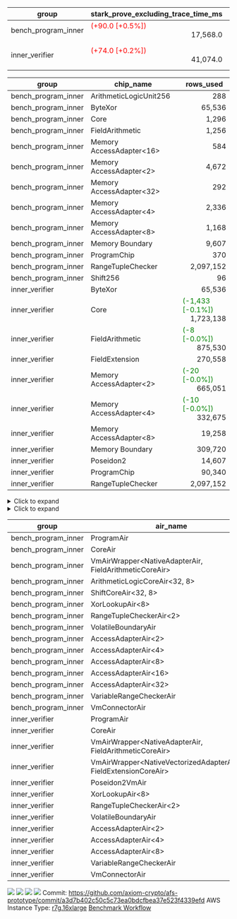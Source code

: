 | group | stark_prove_excluding_trace_time_ms | total_cells | total_cells_used | total_proof_time_ms | trace_gen_time_ms | verify_program_compile_ms |
| --- | --- | --- | --- | --- | --- | --- |
| bench_program_inner | <span style="color: red">(+90.0 [+0.5%])</span> <div style='text-align: right'>17,568.0</div>  | <div style='text-align: right'>22,478,356</div>  | <div style='text-align: right'>2,663,633</div>  | <span style="color: red">(+88.0 [+0.5%])</span> <div style='text-align: right'>17,671.0</div>  | <span style="color: green">(-2.0 [-1.9%])</span> <div style='text-align: right'>103.0</div>  |  |
| inner_verifier | <span style="color: red">(+74.0 [+0.2%])</span> <div style='text-align: right'>41,074.0</div>  | <div style='text-align: right'>340,000,788</div>  | <span style="color: green">(-95,168 [-0.1%])</span> <div style='text-align: right'>176,936,144</div>  | <span style="color: green">(-115.0 [-0.2%])</span> <div style='text-align: right'>55,126.0</div>  | <span style="color: green">(-189.0 [-1.3%])</span> <div style='text-align: right'>14,052.0</div>  | <span style="color: red">(+3.0 [+0.7%])</span> <div style='text-align: right'>422.0</div>  |

| group | chip_name | rows_used |
| --- | --- | --- |
| bench_program_inner | ArithmeticLogicUnit256 | <div style='text-align: right'>288</div>  |
| bench_program_inner | ByteXor | <div style='text-align: right'>65,536</div>  |
| bench_program_inner | Core | <div style='text-align: right'>1,296</div>  |
| bench_program_inner | FieldArithmetic | <div style='text-align: right'>1,256</div>  |
| bench_program_inner | Memory AccessAdapter<16> | <div style='text-align: right'>584</div>  |
| bench_program_inner | Memory AccessAdapter<2> | <div style='text-align: right'>4,672</div>  |
| bench_program_inner | Memory AccessAdapter<32> | <div style='text-align: right'>292</div>  |
| bench_program_inner | Memory AccessAdapter<4> | <div style='text-align: right'>2,336</div>  |
| bench_program_inner | Memory AccessAdapter<8> | <div style='text-align: right'>1,168</div>  |
| bench_program_inner | Memory Boundary | <div style='text-align: right'>9,607</div>  |
| bench_program_inner | ProgramChip | <div style='text-align: right'>370</div>  |
| bench_program_inner | RangeTupleChecker | <div style='text-align: right'>2,097,152</div>  |
| bench_program_inner | Shift256 | <div style='text-align: right'>96</div>  |
| inner_verifier | ByteXor | <div style='text-align: right'>65,536</div>  |
| inner_verifier | Core | <span style="color: green">(-1,433 [-0.1%])</span> <div style='text-align: right'>1,723,138</div>  |
| inner_verifier | FieldArithmetic | <span style="color: green">(-8 [-0.0%])</span> <div style='text-align: right'>875,530</div>  |
| inner_verifier | FieldExtension | <div style='text-align: right'>270,558</div>  |
| inner_verifier | Memory AccessAdapter<2> | <span style="color: green">(-20 [-0.0%])</span> <div style='text-align: right'>665,051</div>  |
| inner_verifier | Memory AccessAdapter<4> | <span style="color: green">(-10 [-0.0%])</span> <div style='text-align: right'>332,675</div>  |
| inner_verifier | Memory AccessAdapter<8> | <div style='text-align: right'>19,258</div>  |
| inner_verifier | Memory Boundary | <div style='text-align: right'>309,720</div>  |
| inner_verifier | Poseidon2 | <div style='text-align: right'>14,607</div>  |
| inner_verifier | ProgramChip | <div style='text-align: right'>90,340</div>  |
| inner_verifier | RangeTupleChecker | <div style='text-align: right'>2,097,152</div>  |

<details>
<summary>Click to expand</summary>

| group | dsl_ir | opcode | frequency |
| --- | --- | --- | --- |
| bench_program_inner |  | JAL | <div style='text-align: right'>1</div>  |
| bench_program_inner |  | STOREW | <div style='text-align: right'>2</div>  |
| bench_program_inner | Add256 | ADD<32,8> | <div style='text-align: right'>64</div>  |
| bench_program_inner | AddVI | ADD | <div style='text-align: right'>448</div>  |
| bench_program_inner | Alloc | ADD | <div style='text-align: right'>388</div>  |
| bench_program_inner | Alloc | LOADW | <div style='text-align: right'>388</div>  |
| bench_program_inner | Alloc | MUL | <div style='text-align: right'>388</div>  |
| bench_program_inner | And256 | AND<32,8> | <div style='text-align: right'>32</div>  |
| bench_program_inner | EqualTo256 | EQ<32,8> | <div style='text-align: right'>32</div>  |
| bench_program_inner | For | ADD | <div style='text-align: right'>32</div>  |
| bench_program_inner | For | BNE | <div style='text-align: right'>33</div>  |
| bench_program_inner | For | JAL | <div style='text-align: right'>1</div>  |
| bench_program_inner | For | STOREW | <div style='text-align: right'>1</div>  |
| bench_program_inner | Halt | TERMINATE | <div style='text-align: right'>1</div>  |
| bench_program_inner | IfEqI | BNE | <div style='text-align: right'>128</div>  |
| bench_program_inner | ImmV | STOREW | <div style='text-align: right'>517</div>  |
| bench_program_inner | LessThanI256 | SLT<32,8> | <div style='text-align: right'>32</div>  |
| bench_program_inner | LessThanU256 | LT<32,8> | <div style='text-align: right'>32</div>  |
| bench_program_inner | LoadV | LOADW | <div style='text-align: right'>96</div>  |
| bench_program_inner | Or256 | OR<32,8> | <div style='text-align: right'>32</div>  |
| bench_program_inner | ShiftLeft256 | SLL<32,8> | <div style='text-align: right'>32</div>  |
| bench_program_inner | ShiftRightArith256 | SRA<32,8> | <div style='text-align: right'>32</div>  |
| bench_program_inner | ShiftRightLogic256 | SRL<32,8> | <div style='text-align: right'>32</div>  |
| bench_program_inner | StoreV | STOREW | <div style='text-align: right'>128</div>  |
| bench_program_inner | Sub256 | SUB<32,8> | <div style='text-align: right'>32</div>  |
| bench_program_inner | Xor256 | XOR<32,8> | <div style='text-align: right'>32</div>  |
| inner_verifier |  | JAL | <div style='text-align: right'>1</div>  |
| inner_verifier |  | STOREW | <div style='text-align: right'>2</div>  |
| inner_verifier | AddE | FE4ADD | <div style='text-align: right'>69,575</div>  |
| inner_verifier | AddEFFI | LOADW | <div style='text-align: right'>147</div>  |
| inner_verifier | AddEFFI | STOREW | <div style='text-align: right'>441</div>  |
| inner_verifier | AddEFI | ADD | <div style='text-align: right'>172</div>  |
| inner_verifier | AddEI | ADD | <div style='text-align: right'>27,488</div>  |
| inner_verifier | AddFI | ADD | <span style="color: green">(-8 [-0.0%])</span> <div style='text-align: right'>22,099</div>  |
| inner_verifier | AddV | ADD | <div style='text-align: right'>8,513</div>  |
| inner_verifier | AddVI | ADD | <div style='text-align: right'>167,881</div>  |
| inner_verifier | Alloc | ADD | <div style='text-align: right'>31,675</div>  |
| inner_verifier | Alloc | LOADW | <div style='text-align: right'>31,675</div>  |
| inner_verifier | Alloc | MUL | <div style='text-align: right'>18,862</div>  |
| inner_verifier | AssertEqE | BNE | <div style='text-align: right'>144</div>  |
| inner_verifier | AssertEqEI | BNE | <div style='text-align: right'>4</div>  |
| inner_verifier | AssertEqF | BNE | <div style='text-align: right'>4,894</div>  |
| inner_verifier | AssertEqV | BNE | <div style='text-align: right'>1,300</div>  |
| inner_verifier | AssertEqVI | BNE | <div style='text-align: right'>181</div>  |
| inner_verifier | CycleTrackerEnd | CT_END | <div style='text-align: right'>38,395</div>  |
| inner_verifier | CycleTrackerStart | CT_START | <div style='text-align: right'>38,395</div>  |
| inner_verifier | DivE | BBE4DIV | <div style='text-align: right'>59,817</div>  |
| inner_verifier | DivEIN | BBE4DIV | <div style='text-align: right'>37</div>  |
| inner_verifier | DivEIN | STOREW | <div style='text-align: right'>148</div>  |
| inner_verifier | DivFIN | DIV | <div style='text-align: right'>89</div>  |
| inner_verifier | For | ADD | <div style='text-align: right'>275,797</div>  |
| inner_verifier | For | BNE | <div style='text-align: right'>299,855</div>  |
| inner_verifier | For | JAL | <div style='text-align: right'>24,058</div>  |
| inner_verifier | For | LOADW | <div style='text-align: right'>1,197</div>  |
| inner_verifier | For | STOREW | <div style='text-align: right'>22,861</div>  |
| inner_verifier | Halt | TERMINATE | <div style='text-align: right'>1</div>  |
| inner_verifier | HintBitsF | HINT_BITS | <div style='text-align: right'>22</div>  |
| inner_verifier | HintInputVec | HINT_INPUT | <div style='text-align: right'>12,813</div>  |
| inner_verifier | IfEq | BNE | <div style='text-align: right'>8,354</div>  |
| inner_verifier | IfEqI | BNE | <div style='text-align: right'>67,102</div>  |
| inner_verifier | IfEqI | JAL | <span style="color: green">(-1,433 [-9.1%])</span> <div style='text-align: right'>14,285</div>  |
| inner_verifier | IfNe | BEQ | <div style='text-align: right'>9,618</div>  |
| inner_verifier | IfNe | JAL | <div style='text-align: right'>25</div>  |
| inner_verifier | IfNeI | BEQ | <div style='text-align: right'>1,252</div>  |
| inner_verifier | ImmE | STOREW | <div style='text-align: right'>7,220</div>  |
| inner_verifier | ImmF | STOREW | <div style='text-align: right'>18,067</div>  |
| inner_verifier | ImmV | STOREW | <div style='text-align: right'>15,218</div>  |
| inner_verifier | LoadE | LOADW | <div style='text-align: right'>16,728</div>  |
| inner_verifier | LoadE | LOADW2 | <div style='text-align: right'>264,576</div>  |
| inner_verifier | LoadF | LOADW | <div style='text-align: right'>13,948</div>  |
| inner_verifier | LoadF | LOADW2 | <div style='text-align: right'>97,596</div>  |
| inner_verifier | LoadV | LOADW | <div style='text-align: right'>15,189</div>  |
| inner_verifier | LoadV | LOADW2 | <div style='text-align: right'>88,949</div>  |
| inner_verifier | MulE | BBE4MUL | <div style='text-align: right'>135,223</div>  |
| inner_verifier | MulEF | MUL | <div style='text-align: right'>2,060</div>  |
| inner_verifier | MulEFI | MUL | <div style='text-align: right'>536</div>  |
| inner_verifier | MulEI | BBE4MUL | <div style='text-align: right'>1,669</div>  |
| inner_verifier | MulEI | STOREW | <div style='text-align: right'>6,676</div>  |
| inner_verifier | MulF | MUL | <div style='text-align: right'>41,097</div>  |
| inner_verifier | MulFI | MUL | <div style='text-align: right'>15</div>  |
| inner_verifier | MulV | MUL | <div style='text-align: right'>682</div>  |
| inner_verifier | MulVI | MUL | <div style='text-align: right'>11,326</div>  |
| inner_verifier | NegE | MUL | <div style='text-align: right'>140</div>  |
| inner_verifier | Poseidon2CompressBabyBear | COMP_POS2 | <div style='text-align: right'>10,059</div>  |
| inner_verifier | Poseidon2PermuteBabyBear | PERM_POS2 | <div style='text-align: right'>4,548</div>  |
| inner_verifier | StoreE | STOREW | <div style='text-align: right'>12,624</div>  |
| inner_verifier | StoreE | STOREW2 | <div style='text-align: right'>13,860</div>  |
| inner_verifier | StoreF | STOREW | <div style='text-align: right'>15,414</div>  |
| inner_verifier | StoreF | STOREW2 | <div style='text-align: right'>35,155</div>  |
| inner_verifier | StoreHintWord | ADD | <div style='text-align: right'>121,496</div>  |
| inner_verifier | StoreHintWord | SHINTW | <div style='text-align: right'>134,991</div>  |
| inner_verifier | StoreV | STOREW | <div style='text-align: right'>1,702</div>  |
| inner_verifier | StoreV | STOREW2 | <div style='text-align: right'>31,889</div>  |
| inner_verifier | SubE | FE4SUB | <div style='text-align: right'>4,237</div>  |
| inner_verifier | SubEF | LOADW | <div style='text-align: right'>356,166</div>  |
| inner_verifier | SubEF | SUB | <div style='text-align: right'>118,722</div>  |
| inner_verifier | SubEFI | ADD | <div style='text-align: right'>592</div>  |
| inner_verifier | SubEI | ADD | <div style='text-align: right'>296</div>  |
| inner_verifier | SubV | SUB | <div style='text-align: right'>24,165</div>  |
| inner_verifier | SubVI | SUB | <div style='text-align: right'>1,386</div>  |
| inner_verifier | SubVIN | SUB | <div style='text-align: right'>441</div>  |

</details>

<details>
<summary>Click to expand</summary>

| group | air_name | dsl_ir | opcode | cells_used |
| --- | --- | --- | --- | --- |
| bench_program_inner | Boundary |  | JAL | <div style='text-align: right'>19</div>  |
| bench_program_inner | CoreAir |  | JAL | <div style='text-align: right'>62</div>  |
| bench_program_inner | Boundary |  | STOREW | <div style='text-align: right'>38</div>  |
| bench_program_inner | CoreAir |  | STOREW | <div style='text-align: right'>124</div>  |
| bench_program_inner | AccessAdapter<16> | Add256 | ADD<32,8> | <div style='text-align: right'>3,300</div>  |
| bench_program_inner | AccessAdapter<2> | Add256 | ADD<32,8> | <div style='text-align: right'>11,616</div>  |
| bench_program_inner | AccessAdapter<32> | Add256 | ADD<32,8> | <div style='text-align: right'>2,706</div>  |
| bench_program_inner | AccessAdapter<4> | Add256 | ADD<32,8> | <div style='text-align: right'>6,864</div>  |
| bench_program_inner | AccessAdapter<8> | Add256 | ADD<32,8> | <div style='text-align: right'>4,488</div>  |
| bench_program_inner | ArithmeticLogicCoreAir<32, 8> | Add256 | ADD<32,8> | <div style='text-align: right'>11,008</div>  |
| bench_program_inner | Boundary | Add256 | ADD<32,8> | <div style='text-align: right'>38,912</div>  |
| bench_program_inner | <NativeAdapterAir,FieldArithmeticCoreAir> | AddVI | ADD | <div style='text-align: right'>13,440</div>  |
| bench_program_inner | Boundary | AddVI | ADD | <div style='text-align: right'>38</div>  |
| bench_program_inner | <NativeAdapterAir,FieldArithmeticCoreAir> | Alloc | ADD | <div style='text-align: right'>11,640</div>  |
| bench_program_inner | Boundary | Alloc | LOADW | <div style='text-align: right'>285</div>  |
| bench_program_inner | CoreAir | Alloc | LOADW | <div style='text-align: right'>24,056</div>  |
| bench_program_inner | <NativeAdapterAir,FieldArithmeticCoreAir> | Alloc | MUL | <div style='text-align: right'>11,640</div>  |
| bench_program_inner | AccessAdapter<16> | And256 | AND<32,8> | <div style='text-align: right'>1,600</div>  |
| bench_program_inner | AccessAdapter<2> | And256 | AND<32,8> | <div style='text-align: right'>5,632</div>  |
| bench_program_inner | AccessAdapter<32> | And256 | AND<32,8> | <div style='text-align: right'>1,312</div>  |
| bench_program_inner | AccessAdapter<4> | And256 | AND<32,8> | <div style='text-align: right'>3,328</div>  |
| bench_program_inner | AccessAdapter<8> | And256 | AND<32,8> | <div style='text-align: right'>2,176</div>  |
| bench_program_inner | ArithmeticLogicCoreAir<32, 8> | And256 | AND<32,8> | <div style='text-align: right'>5,504</div>  |
| bench_program_inner | Boundary | And256 | AND<32,8> | <div style='text-align: right'>19,456</div>  |
| bench_program_inner | ArithmeticLogicCoreAir<32, 8> | EqualTo256 | EQ<32,8> | <div style='text-align: right'>5,504</div>  |
| bench_program_inner | Boundary | EqualTo256 | EQ<32,8> | <div style='text-align: right'>608</div>  |
| bench_program_inner | <NativeAdapterAir,FieldArithmeticCoreAir> | For | ADD | <div style='text-align: right'>960</div>  |
| bench_program_inner | CoreAir | For | BNE | <div style='text-align: right'>2,046</div>  |
| bench_program_inner | CoreAir | For | JAL | <div style='text-align: right'>62</div>  |
| bench_program_inner | Boundary | For | STOREW | <div style='text-align: right'>19</div>  |
| bench_program_inner | CoreAir | For | STOREW | <div style='text-align: right'>62</div>  |
| bench_program_inner | CoreAir | Halt | TERMINATE | <div style='text-align: right'>62</div>  |
| bench_program_inner | CoreAir | IfEqI | BNE | <div style='text-align: right'>7,936</div>  |
| bench_program_inner | Boundary | ImmV | STOREW | <div style='text-align: right'>2,717</div>  |
| bench_program_inner | CoreAir | ImmV | STOREW | <div style='text-align: right'>32,054</div>  |
| bench_program_inner | ArithmeticLogicCoreAir<32, 8> | LessThanI256 | SLT<32,8> | <div style='text-align: right'>5,504</div>  |
| bench_program_inner | Boundary | LessThanI256 | SLT<32,8> | <div style='text-align: right'>608</div>  |
| bench_program_inner | ArithmeticLogicCoreAir<32, 8> | LessThanU256 | LT<32,8> | <div style='text-align: right'>5,504</div>  |
| bench_program_inner | Boundary | LessThanU256 | LT<32,8> | <div style='text-align: right'>608</div>  |
| bench_program_inner | Boundary | LoadV | LOADW | <div style='text-align: right'>57</div>  |
| bench_program_inner | CoreAir | LoadV | LOADW | <div style='text-align: right'>5,952</div>  |
| bench_program_inner | AccessAdapter<16> | Or256 | OR<32,8> | <div style='text-align: right'>1,600</div>  |
| bench_program_inner | AccessAdapter<2> | Or256 | OR<32,8> | <div style='text-align: right'>5,632</div>  |
| bench_program_inner | AccessAdapter<32> | Or256 | OR<32,8> | <div style='text-align: right'>1,312</div>  |
| bench_program_inner | AccessAdapter<4> | Or256 | OR<32,8> | <div style='text-align: right'>3,328</div>  |
| bench_program_inner | AccessAdapter<8> | Or256 | OR<32,8> | <div style='text-align: right'>2,176</div>  |
| bench_program_inner | ArithmeticLogicCoreAir<32, 8> | Or256 | OR<32,8> | <div style='text-align: right'>5,504</div>  |
| bench_program_inner | Boundary | Or256 | OR<32,8> | <div style='text-align: right'>19,456</div>  |
| bench_program_inner | AccessAdapter<16> | ShiftLeft256 | SLL<32,8> | <div style='text-align: right'>1,600</div>  |
| bench_program_inner | AccessAdapter<2> | ShiftLeft256 | SLL<32,8> | <div style='text-align: right'>5,632</div>  |
| bench_program_inner | AccessAdapter<32> | ShiftLeft256 | SLL<32,8> | <div style='text-align: right'>1,312</div>  |
| bench_program_inner | AccessAdapter<4> | ShiftLeft256 | SLL<32,8> | <div style='text-align: right'>3,328</div>  |
| bench_program_inner | AccessAdapter<8> | ShiftLeft256 | SLL<32,8> | <div style='text-align: right'>2,176</div>  |
| bench_program_inner | Boundary | ShiftLeft256 | SLL<32,8> | <div style='text-align: right'>19,456</div>  |
| bench_program_inner | ShiftCoreAir<32, 8> | ShiftLeft256 | SLL<32,8> | <div style='text-align: right'>7,552</div>  |
| bench_program_inner | AccessAdapter<16> | ShiftRightArith256 | SRA<32,8> | <div style='text-align: right'>1,600</div>  |
| bench_program_inner | AccessAdapter<2> | ShiftRightArith256 | SRA<32,8> | <div style='text-align: right'>5,632</div>  |
| bench_program_inner | AccessAdapter<32> | ShiftRightArith256 | SRA<32,8> | <div style='text-align: right'>1,312</div>  |
| bench_program_inner | AccessAdapter<4> | ShiftRightArith256 | SRA<32,8> | <div style='text-align: right'>3,328</div>  |
| bench_program_inner | AccessAdapter<8> | ShiftRightArith256 | SRA<32,8> | <div style='text-align: right'>2,176</div>  |
| bench_program_inner | Boundary | ShiftRightArith256 | SRA<32,8> | <div style='text-align: right'>19,456</div>  |
| bench_program_inner | ShiftCoreAir<32, 8> | ShiftRightArith256 | SRA<32,8> | <div style='text-align: right'>7,552</div>  |
| bench_program_inner | AccessAdapter<16> | ShiftRightLogic256 | SRL<32,8> | <div style='text-align: right'>1,650</div>  |
| bench_program_inner | AccessAdapter<2> | ShiftRightLogic256 | SRL<32,8> | <div style='text-align: right'>5,808</div>  |
| bench_program_inner | AccessAdapter<32> | ShiftRightLogic256 | SRL<32,8> | <div style='text-align: right'>1,353</div>  |
| bench_program_inner | AccessAdapter<4> | ShiftRightLogic256 | SRL<32,8> | <div style='text-align: right'>3,432</div>  |
| bench_program_inner | AccessAdapter<8> | ShiftRightLogic256 | SRL<32,8> | <div style='text-align: right'>2,244</div>  |
| bench_program_inner | Boundary | ShiftRightLogic256 | SRL<32,8> | <div style='text-align: right'>19,456</div>  |
| bench_program_inner | ShiftCoreAir<32, 8> | ShiftRightLogic256 | SRL<32,8> | <div style='text-align: right'>7,552</div>  |
| bench_program_inner | Boundary | StoreV | STOREW | <div style='text-align: right'>2,432</div>  |
| bench_program_inner | CoreAir | StoreV | STOREW | <div style='text-align: right'>7,936</div>  |
| bench_program_inner | AccessAdapter<16> | Sub256 | SUB<32,8> | <div style='text-align: right'>1,650</div>  |
| bench_program_inner | AccessAdapter<2> | Sub256 | SUB<32,8> | <div style='text-align: right'>5,808</div>  |
| bench_program_inner | AccessAdapter<32> | Sub256 | SUB<32,8> | <div style='text-align: right'>1,353</div>  |
| bench_program_inner | AccessAdapter<4> | Sub256 | SUB<32,8> | <div style='text-align: right'>3,432</div>  |
| bench_program_inner | AccessAdapter<8> | Sub256 | SUB<32,8> | <div style='text-align: right'>2,244</div>  |
| bench_program_inner | ArithmeticLogicCoreAir<32, 8> | Sub256 | SUB<32,8> | <div style='text-align: right'>5,504</div>  |
| bench_program_inner | Boundary | Sub256 | SUB<32,8> | <div style='text-align: right'>19,456</div>  |
| bench_program_inner | AccessAdapter<16> | Xor256 | XOR<32,8> | <div style='text-align: right'>1,600</div>  |
| bench_program_inner | AccessAdapter<2> | Xor256 | XOR<32,8> | <div style='text-align: right'>5,632</div>  |
| bench_program_inner | AccessAdapter<32> | Xor256 | XOR<32,8> | <div style='text-align: right'>1,312</div>  |
| bench_program_inner | AccessAdapter<4> | Xor256 | XOR<32,8> | <div style='text-align: right'>3,328</div>  |
| bench_program_inner | AccessAdapter<8> | Xor256 | XOR<32,8> | <div style='text-align: right'>2,176</div>  |
| bench_program_inner | ArithmeticLogicCoreAir<32, 8> | Xor256 | XOR<32,8> | <div style='text-align: right'>5,504</div>  |
| bench_program_inner | Boundary | Xor256 | XOR<32,8> | <div style='text-align: right'>19,456</div>  |
| inner_verifier | Boundary |  | JAL | <div style='text-align: right'>19</div>  |
| inner_verifier | CoreAir |  | JAL | <div style='text-align: right'>66</div>  |
| inner_verifier | Boundary |  | STOREW | <div style='text-align: right'>38</div>  |
| inner_verifier | CoreAir |  | STOREW | <div style='text-align: right'>132</div>  |
| inner_verifier | <NativeVectorizedAdapterAir<4>,FieldExtensionCoreAir> | AddE | FE4ADD | <div style='text-align: right'>2,783,000</div>  |
| inner_verifier | AccessAdapter<2> | AddE | FE4ADD | <div style='text-align: right'>216,722</div>  |
| inner_verifier | AccessAdapter<4> | AddE | FE4ADD | <div style='text-align: right'>128,063</div>  |
| inner_verifier | Boundary | AddE | FE4ADD | <div style='text-align: right'>412,984</div>  |
| inner_verifier | AccessAdapter<2> | AddEFFI | LOADW | <div style='text-align: right'>1,100</div>  |
| inner_verifier | AccessAdapter<4> | AddEFFI | LOADW | <div style='text-align: right'>1,300</div>  |
| inner_verifier | Boundary | AddEFFI | LOADW | <div style='text-align: right'>418</div>  |
| inner_verifier | CoreAir | AddEFFI | LOADW | <div style='text-align: right'>9,702</div>  |
| inner_verifier | AccessAdapter<2> | AddEFFI | STOREW | <div style='text-align: right'>1,100</div>  |
| inner_verifier | Boundary | AddEFFI | STOREW | <div style='text-align: right'>1,254</div>  |
| inner_verifier | CoreAir | AddEFFI | STOREW | <div style='text-align: right'>29,106</div>  |
| inner_verifier | <NativeAdapterAir,FieldArithmeticCoreAir> | AddEFI | ADD | <div style='text-align: right'>5,160</div>  |
| inner_verifier | AccessAdapter<2> | AddEFI | ADD | <div style='text-align: right'>594</div>  |
| inner_verifier | AccessAdapter<4> | AddEFI | ADD | <div style='text-align: right'>351</div>  |
| inner_verifier | Boundary | AddEFI | ADD | <div style='text-align: right'>2,280</div>  |
| inner_verifier | <NativeAdapterAir,FieldArithmeticCoreAir> | AddEI | ADD | <div style='text-align: right'>824,640</div>  |
| inner_verifier | AccessAdapter<2> | AddEI | ADD | <span style="color: green">(-110 [-0.1%])</span> <div style='text-align: right'>159,654</div>  |
| inner_verifier | AccessAdapter<4> | AddEI | ADD | <span style="color: green">(-65 [-0.1%])</span> <div style='text-align: right'>94,341</div>  |
| inner_verifier | Boundary | AddEI | ADD | <div style='text-align: right'>350,208</div>  |
| inner_verifier | <NativeAdapterAir,FieldArithmeticCoreAir> | AddFI | ADD | <span style="color: green">(-240 [-0.0%])</span> <div style='text-align: right'>662,970</div>  |
| inner_verifier | Boundary | AddFI | ADD | <div style='text-align: right'>437</div>  |
| inner_verifier | <NativeAdapterAir,FieldArithmeticCoreAir> | AddV | ADD | <div style='text-align: right'>255,390</div>  |
| inner_verifier | Boundary | AddV | ADD | <div style='text-align: right'>38</div>  |
| inner_verifier | <NativeAdapterAir,FieldArithmeticCoreAir> | AddVI | ADD | <div style='text-align: right'>5,036,430</div>  |
| inner_verifier | Boundary | AddVI | ADD | <div style='text-align: right'>14,953</div>  |
| inner_verifier | <NativeAdapterAir,FieldArithmeticCoreAir> | Alloc | ADD | <div style='text-align: right'>950,250</div>  |
| inner_verifier | Boundary | Alloc | LOADW | <div style='text-align: right'>1,653</div>  |
| inner_verifier | CoreAir | Alloc | LOADW | <div style='text-align: right'>2,090,550</div>  |
| inner_verifier | <NativeAdapterAir,FieldArithmeticCoreAir> | Alloc | MUL | <div style='text-align: right'>565,860</div>  |
| inner_verifier | AccessAdapter<2> | Alloc | MUL | <div style='text-align: right'>22</div>  |
| inner_verifier | AccessAdapter<4> | Alloc | MUL | <div style='text-align: right'>26</div>  |
| inner_verifier | AccessAdapter<2> | AssertEqE | BNE | <div style='text-align: right'>792</div>  |
| inner_verifier | AccessAdapter<4> | AssertEqE | BNE | <div style='text-align: right'>468</div>  |
| inner_verifier | CoreAir | AssertEqE | BNE | <div style='text-align: right'>9,504</div>  |
| inner_verifier | AccessAdapter<2> | AssertEqEI | BNE | <div style='text-align: right'>22</div>  |
| inner_verifier | AccessAdapter<4> | AssertEqEI | BNE | <div style='text-align: right'>13</div>  |
| inner_verifier | CoreAir | AssertEqEI | BNE | <div style='text-align: right'>264</div>  |
| inner_verifier | CoreAir | AssertEqF | BNE | <div style='text-align: right'>323,004</div>  |
| inner_verifier | CoreAir | AssertEqV | BNE | <div style='text-align: right'>85,800</div>  |
| inner_verifier | CoreAir | AssertEqVI | BNE | <div style='text-align: right'>11,946</div>  |
| inner_verifier | CoreAir | CycleTrackerEnd | CT_END | <div style='text-align: right'>2,534,070</div>  |
| inner_verifier | CoreAir | CycleTrackerStart | CT_START | <div style='text-align: right'>2,534,070</div>  |
| inner_verifier | <NativeVectorizedAdapterAir<4>,FieldExtensionCoreAir> | DivE | BBE4DIV | <div style='text-align: right'>2,392,680</div>  |
| inner_verifier | AccessAdapter<2> | DivE | BBE4DIV | <div style='text-align: right'>2,612,236</div>  |
| inner_verifier | AccessAdapter<4> | DivE | BBE4DIV | <div style='text-align: right'>1,543,594</div>  |
| inner_verifier | <NativeVectorizedAdapterAir<4>,FieldExtensionCoreAir> | DivEIN | BBE4DIV | <div style='text-align: right'>1,480</div>  |
| inner_verifier | AccessAdapter<2> | DivEIN | BBE4DIV | <div style='text-align: right'>1,518</div>  |
| inner_verifier | AccessAdapter<4> | DivEIN | BBE4DIV | <div style='text-align: right'>897</div>  |
| inner_verifier | Boundary | DivEIN | BBE4DIV | <div style='text-align: right'>456</div>  |
| inner_verifier | AccessAdapter<2> | DivEIN | STOREW | <div style='text-align: right'>528</div>  |
| inner_verifier | AccessAdapter<4> | DivEIN | STOREW | <div style='text-align: right'>143</div>  |
| inner_verifier | CoreAir | DivEIN | STOREW | <div style='text-align: right'>9,768</div>  |
| inner_verifier | <NativeAdapterAir,FieldArithmeticCoreAir> | DivFIN | DIV | <div style='text-align: right'>2,670</div>  |
| inner_verifier | <NativeAdapterAir,FieldArithmeticCoreAir> | For | ADD | <div style='text-align: right'>8,273,910</div>  |
| inner_verifier | CoreAir | For | BNE | <div style='text-align: right'>19,790,430</div>  |
| inner_verifier | AccessAdapter<2> | For | JAL | <div style='text-align: right'>528</div>  |
| inner_verifier | AccessAdapter<4> | For | JAL | <div style='text-align: right'>624</div>  |
| inner_verifier | CoreAir | For | JAL | <div style='text-align: right'>1,587,828</div>  |
| inner_verifier | Boundary | For | LOADW | <div style='text-align: right'>399</div>  |
| inner_verifier | CoreAir | For | LOADW | <div style='text-align: right'>79,002</div>  |
| inner_verifier | Boundary | For | STOREW | <div style='text-align: right'>1,045</div>  |
| inner_verifier | CoreAir | For | STOREW | <div style='text-align: right'>1,508,826</div>  |
| inner_verifier | CoreAir | Halt | TERMINATE | <div style='text-align: right'>66</div>  |
| inner_verifier | CoreAir | HintBitsF | HINT_BITS | <div style='text-align: right'>1,452</div>  |
| inner_verifier | CoreAir | HintInputVec | HINT_INPUT | <div style='text-align: right'>845,658</div>  |
| inner_verifier | CoreAir | IfEq | BNE | <div style='text-align: right'>551,364</div>  |
| inner_verifier | CoreAir | IfEqI | BNE | <div style='text-align: right'>4,428,732</div>  |
| inner_verifier | CoreAir | IfEqI | JAL | <span style="color: green">(-94,578 [-9.1%])</span> <div style='text-align: right'>942,810</div>  |
| inner_verifier | CoreAir | IfNe | BEQ | <div style='text-align: right'>634,788</div>  |
| inner_verifier | CoreAir | IfNe | JAL | <div style='text-align: right'>1,650</div>  |
| inner_verifier | CoreAir | IfNeI | BEQ | <div style='text-align: right'>82,632</div>  |
| inner_verifier | AccessAdapter<2> | ImmE | STOREW | <div style='text-align: right'>3,344</div>  |
| inner_verifier | AccessAdapter<4> | ImmE | STOREW | <div style='text-align: right'>1,976</div>  |
| inner_verifier | Boundary | ImmE | STOREW | <div style='text-align: right'>116,280</div>  |
| inner_verifier | CoreAir | ImmE | STOREW | <div style='text-align: right'>476,520</div>  |
| inner_verifier | Boundary | ImmF | STOREW | <div style='text-align: right'>2,337</div>  |
| inner_verifier | CoreAir | ImmF | STOREW | <div style='text-align: right'>1,192,422</div>  |
| inner_verifier | Boundary | ImmV | STOREW | <div style='text-align: right'>15,048</div>  |
| inner_verifier | CoreAir | ImmV | STOREW | <div style='text-align: right'>1,004,388</div>  |
| inner_verifier | AccessAdapter<2> | LoadE | LOADW | <div style='text-align: right'>66,264</div>  |
| inner_verifier | AccessAdapter<4> | LoadE | LOADW | <div style='text-align: right'>39,156</div>  |
| inner_verifier | Boundary | LoadE | LOADW | <div style='text-align: right'>8,816</div>  |
| inner_verifier | CoreAir | LoadE | LOADW | <div style='text-align: right'>1,104,048</div>  |
| inner_verifier | AccessAdapter<2> | LoadE | LOADW2 | <div style='text-align: right'>29,634</div>  |
| inner_verifier | AccessAdapter<4> | LoadE | LOADW2 | <div style='text-align: right'>17,511</div>  |
| inner_verifier | Boundary | LoadE | LOADW2 | <div style='text-align: right'>76</div>  |
| inner_verifier | CoreAir | LoadE | LOADW2 | <div style='text-align: right'>17,462,016</div>  |
| inner_verifier | AccessAdapter<2> | LoadF | LOADW | <div style='text-align: right'>26,796</div>  |
| inner_verifier | AccessAdapter<4> | LoadF | LOADW | <div style='text-align: right'>15,834</div>  |
| inner_verifier | AccessAdapter<8> | LoadF | LOADW | <div style='text-align: right'>10,353</div>  |
| inner_verifier | Boundary | LoadF | LOADW | <div style='text-align: right'>475</div>  |
| inner_verifier | CoreAir | LoadF | LOADW | <div style='text-align: right'>920,568</div>  |
| inner_verifier | AccessAdapter<2> | LoadF | LOADW2 | <div style='text-align: right'>693</div>  |
| inner_verifier | AccessAdapter<4> | LoadF | LOADW2 | <div style='text-align: right'>416</div>  |
| inner_verifier | AccessAdapter<8> | LoadF | LOADW2 | <div style='text-align: right'>459</div>  |
| inner_verifier | Boundary | LoadF | LOADW2 | <div style='text-align: right'>551</div>  |
| inner_verifier | CoreAir | LoadF | LOADW2 | <div style='text-align: right'>6,441,336</div>  |
| inner_verifier | Boundary | LoadV | LOADW | <div style='text-align: right'>13,813</div>  |
| inner_verifier | CoreAir | LoadV | LOADW | <div style='text-align: right'>1,002,474</div>  |
| inner_verifier | Boundary | LoadV | LOADW2 | <div style='text-align: right'>1,615</div>  |
| inner_verifier | CoreAir | LoadV | LOADW2 | <div style='text-align: right'>5,870,634</div>  |
| inner_verifier | <NativeVectorizedAdapterAir<4>,FieldExtensionCoreAir> | MulE | BBE4MUL | <div style='text-align: right'>5,408,920</div>  |
| inner_verifier | AccessAdapter<2> | MulE | BBE4MUL | <span style="color: green">(-110 [-0.0%])</span> <div style='text-align: right'>427,394</div>  |
| inner_verifier | AccessAdapter<4> | MulE | BBE4MUL | <span style="color: green">(-65 [-0.0%])</span> <div style='text-align: right'>252,551</div>  |
| inner_verifier | Boundary | MulE | BBE4MUL | <div style='text-align: right'>824,752</div>  |
| inner_verifier | <NativeAdapterAir,FieldArithmeticCoreAir> | MulEF | MUL | <div style='text-align: right'>61,800</div>  |
| inner_verifier | AccessAdapter<2> | MulEF | MUL | <div style='text-align: right'>10,318</div>  |
| inner_verifier | AccessAdapter<4> | MulEF | MUL | <div style='text-align: right'>6,097</div>  |
| inner_verifier | Boundary | MulEF | MUL | <div style='text-align: right'>912</div>  |
| inner_verifier | <NativeAdapterAir,FieldArithmeticCoreAir> | MulEFI | MUL | <div style='text-align: right'>16,080</div>  |
| inner_verifier | AccessAdapter<2> | MulEFI | MUL | <div style='text-align: right'>2,068</div>  |
| inner_verifier | AccessAdapter<4> | MulEFI | MUL | <div style='text-align: right'>1,222</div>  |
| inner_verifier | Boundary | MulEFI | MUL | <div style='text-align: right'>7,676</div>  |
| inner_verifier | <NativeVectorizedAdapterAir<4>,FieldExtensionCoreAir> | MulEI | BBE4MUL | <div style='text-align: right'>66,760</div>  |
| inner_verifier | AccessAdapter<2> | MulEI | BBE4MUL | <div style='text-align: right'>82,456</div>  |
| inner_verifier | AccessAdapter<4> | MulEI | BBE4MUL | <div style='text-align: right'>48,724</div>  |
| inner_verifier | Boundary | MulEI | BBE4MUL | <div style='text-align: right'>18,088</div>  |
| inner_verifier | AccessAdapter<2> | MulEI | STOREW | <div style='text-align: right'>36,432</div>  |
| inner_verifier | AccessAdapter<4> | MulEI | STOREW | <div style='text-align: right'>21,372</div>  |
| inner_verifier | Boundary | MulEI | STOREW | <div style='text-align: right'>57</div>  |
| inner_verifier | CoreAir | MulEI | STOREW | <div style='text-align: right'>440,616</div>  |
| inner_verifier | <NativeAdapterAir,FieldArithmeticCoreAir> | MulF | MUL | <div style='text-align: right'>1,232,910</div>  |
| inner_verifier | Boundary | MulF | MUL | <div style='text-align: right'>19</div>  |
| inner_verifier | <NativeAdapterAir,FieldArithmeticCoreAir> | MulFI | MUL | <div style='text-align: right'>450</div>  |
| inner_verifier | Boundary | MulFI | MUL | <div style='text-align: right'>19</div>  |
| inner_verifier | <NativeAdapterAir,FieldArithmeticCoreAir> | MulV | MUL | <div style='text-align: right'>20,460</div>  |
| inner_verifier | Boundary | MulV | MUL | <div style='text-align: right'>12,901</div>  |
| inner_verifier | <NativeAdapterAir,FieldArithmeticCoreAir> | MulVI | MUL | <div style='text-align: right'>339,780</div>  |
| inner_verifier | Boundary | MulVI | MUL | <div style='text-align: right'>133</div>  |
| inner_verifier | <NativeAdapterAir,FieldArithmeticCoreAir> | NegE | MUL | <div style='text-align: right'>4,200</div>  |
| inner_verifier | AccessAdapter<2> | NegE | MUL | <div style='text-align: right'>792</div>  |
| inner_verifier | AccessAdapter<4> | NegE | MUL | <div style='text-align: right'>468</div>  |
| inner_verifier | Boundary | NegE | MUL | <div style='text-align: right'>1,596</div>  |
| inner_verifier | AccessAdapter<2> | Poseidon2CompressBabyBear | COMP_POS2 | <div style='text-align: right'>417,648</div>  |
| inner_verifier | AccessAdapter<4> | Poseidon2CompressBabyBear | COMP_POS2 | <div style='text-align: right'>246,792</div>  |
| inner_verifier | AccessAdapter<8> | Poseidon2CompressBabyBear | COMP_POS2 | <div style='text-align: right'>161,364</div>  |
| inner_verifier | Poseidon2VmAir<BabyBear> | Poseidon2CompressBabyBear | COMP_POS2 | <div style='text-align: right'>4,204,662</div>  |
| inner_verifier | AccessAdapter<2> | Poseidon2PermuteBabyBear | PERM_POS2 | <div style='text-align: right'>248,721</div>  |
| inner_verifier | AccessAdapter<4> | Poseidon2PermuteBabyBear | PERM_POS2 | <div style='text-align: right'>147,940</div>  |
| inner_verifier | AccessAdapter<8> | Poseidon2PermuteBabyBear | PERM_POS2 | <div style='text-align: right'>97,835</div>  |
| inner_verifier | Poseidon2VmAir<BabyBear> | Poseidon2PermuteBabyBear | PERM_POS2 | <div style='text-align: right'>1,901,064</div>  |
| inner_verifier | AccessAdapter<2> | StoreE | STOREW | <div style='text-align: right'>9,746</div>  |
| inner_verifier | AccessAdapter<4> | StoreE | STOREW | <div style='text-align: right'>5,759</div>  |
| inner_verifier | Boundary | StoreE | STOREW | <div style='text-align: right'>239,856</div>  |
| inner_verifier | CoreAir | StoreE | STOREW | <div style='text-align: right'>833,184</div>  |
| inner_verifier | AccessAdapter<2> | StoreE | STOREW2 | <div style='text-align: right'>56,364</div>  |
| inner_verifier | AccessAdapter<4> | StoreE | STOREW2 | <div style='text-align: right'>33,306</div>  |
| inner_verifier | Boundary | StoreE | STOREW2 | <div style='text-align: right'>35,112</div>  |
| inner_verifier | CoreAir | StoreE | STOREW2 | <div style='text-align: right'>914,760</div>  |
| inner_verifier | Boundary | StoreF | STOREW | <div style='text-align: right'>292,866</div>  |
| inner_verifier | CoreAir | StoreF | STOREW | <div style='text-align: right'>1,017,324</div>  |
| inner_verifier | AccessAdapter<2> | StoreF | STOREW2 | <div style='text-align: right'>144,485</div>  |
| inner_verifier | AccessAdapter<4> | StoreF | STOREW2 | <div style='text-align: right'>86,346</div>  |
| inner_verifier | AccessAdapter<8> | StoreF | STOREW2 | <div style='text-align: right'>57,375</div>  |
| inner_verifier | Boundary | StoreF | STOREW2 | <div style='text-align: right'>72,200</div>  |
| inner_verifier | CoreAir | StoreF | STOREW2 | <div style='text-align: right'>2,320,230</div>  |
| inner_verifier | <NativeAdapterAir,FieldArithmeticCoreAir> | StoreHintWord | ADD | <div style='text-align: right'>3,644,880</div>  |
| inner_verifier | Boundary | StoreHintWord | SHINTW | <div style='text-align: right'>2,564,829</div>  |
| inner_verifier | CoreAir | StoreHintWord | SHINTW | <div style='text-align: right'>8,909,406</div>  |
| inner_verifier | Boundary | StoreV | STOREW | <div style='text-align: right'>32,338</div>  |
| inner_verifier | CoreAir | StoreV | STOREW | <div style='text-align: right'>112,332</div>  |
| inner_verifier | Boundary | StoreV | STOREW2 | <div style='text-align: right'>603,212</div>  |
| inner_verifier | CoreAir | StoreV | STOREW2 | <div style='text-align: right'>2,104,674</div>  |
| inner_verifier | <NativeVectorizedAdapterAir<4>,FieldExtensionCoreAir> | SubE | FE4SUB | <div style='text-align: right'>169,480</div>  |
| inner_verifier | AccessAdapter<2> | SubE | FE4SUB | <div style='text-align: right'>142,670</div>  |
| inner_verifier | AccessAdapter<4> | SubE | FE4SUB | <div style='text-align: right'>84,305</div>  |
| inner_verifier | Boundary | SubE | FE4SUB | <div style='text-align: right'>209,000</div>  |
| inner_verifier | AccessAdapter<2> | SubEF | LOADW | <div style='text-align: right'>1,305,942</div>  |
| inner_verifier | CoreAir | SubEF | LOADW | <div style='text-align: right'>23,506,956</div>  |
| inner_verifier | <NativeAdapterAir,FieldArithmeticCoreAir> | SubEF | SUB | <div style='text-align: right'>3,561,660</div>  |
| inner_verifier | AccessAdapter<2> | SubEF | SUB | <div style='text-align: right'>1,305,942</div>  |
| inner_verifier | AccessAdapter<4> | SubEF | SUB | <div style='text-align: right'>1,543,386</div>  |
| inner_verifier | <NativeAdapterAir,FieldArithmeticCoreAir> | SubEFI | ADD | <div style='text-align: right'>17,760</div>  |
| inner_verifier | AccessAdapter<2> | SubEFI | ADD | <div style='text-align: right'>528</div>  |
| inner_verifier | AccessAdapter<4> | SubEFI | ADD | <div style='text-align: right'>312</div>  |
| inner_verifier | Boundary | SubEFI | ADD | <div style='text-align: right'>9,576</div>  |
| inner_verifier | <NativeAdapterAir,FieldArithmeticCoreAir> | SubEI | ADD | <div style='text-align: right'>8,880</div>  |
| inner_verifier | AccessAdapter<2> | SubEI | ADD | <div style='text-align: right'>2,508</div>  |
| inner_verifier | AccessAdapter<4> | SubEI | ADD | <div style='text-align: right'>1,482</div>  |
| inner_verifier | Boundary | SubEI | ADD | <div style='text-align: right'>912</div>  |
| inner_verifier | <NativeAdapterAir,FieldArithmeticCoreAir> | SubV | SUB | <div style='text-align: right'>724,950</div>  |
| inner_verifier | Boundary | SubV | SUB | <div style='text-align: right'>76</div>  |
| inner_verifier | <NativeAdapterAir,FieldArithmeticCoreAir> | SubVI | SUB | <div style='text-align: right'>41,580</div>  |
| inner_verifier | Boundary | SubVI | SUB | <div style='text-align: right'>13,357</div>  |
| inner_verifier | <NativeAdapterAir,FieldArithmeticCoreAir> | SubVIN | SUB | <div style='text-align: right'>13,230</div>  |

</details>

| group | air_name | cells | constraints | interactions | main_cols | perm_cols | prep_cols | quotient_deg | rows |
| --- | --- | --- | --- | --- | --- | --- | --- | --- | --- |
| bench_program_inner | ProgramAir | <div style='text-align: right'>9,216</div>  | <div style='text-align: right'>4</div>  | <div style='text-align: right'>1</div>  | <div style='text-align: right'>10</div>  | <div style='text-align: right'>8</div>  |  | <div style='text-align: right'>1</div>  | <div style='text-align: right'>512</div>  |
| bench_program_inner | CoreAir | <div style='text-align: right'>217,088</div>  | <div style='text-align: right'>115</div>  | <div style='text-align: right'>19</div>  | <div style='text-align: right'>62</div>  | <div style='text-align: right'>44</div>  |  | <div style='text-align: right'>2</div>  | <div style='text-align: right'>2,048</div>  |
| bench_program_inner | VmAirWrapper<NativeAdapterAir, FieldArithmeticCoreAir> | <div style='text-align: right'>135,168</div>  | <div style='text-align: right'>27</div>  | <div style='text-align: right'>15</div>  | <div style='text-align: right'>30</div>  | <div style='text-align: right'>36</div>  |  | <div style='text-align: right'>2</div>  | <div style='text-align: right'>2,048</div>  |
| bench_program_inner | ArithmeticLogicCoreAir<32, 8> | <div style='text-align: right'>223,232</div>  | <div style='text-align: right'>187</div>  | <div style='text-align: right'>65</div>  | <div style='text-align: right'>172</div>  | <div style='text-align: right'>264</div>  |  | <div style='text-align: right'>2</div>  | <div style='text-align: right'>512</div>  |
| bench_program_inner | ShiftCoreAir<32, 8> | <div style='text-align: right'>54,784</div>  | <div style='text-align: right'>3,193</div>  | <div style='text-align: right'>93</div>  | <div style='text-align: right'>236</div>  | <div style='text-align: right'>192</div>  |  | <div style='text-align: right'>2</div>  | <div style='text-align: right'>128</div>  |
| bench_program_inner | XorLookupAir<8> | <div style='text-align: right'>589,824</div>  | <div style='text-align: right'>4</div>  | <div style='text-align: right'>1</div>  | <div style='text-align: right'>1</div>  | <div style='text-align: right'>8</div>  | <div style='text-align: right'>3</div>  | <div style='text-align: right'>1</div>  | <div style='text-align: right'>65,536</div>  |
| bench_program_inner | RangeTupleCheckerAir<2> | <div style='text-align: right'>18,874,368</div>  | <div style='text-align: right'>4</div>  | <div style='text-align: right'>1</div>  | <div style='text-align: right'>1</div>  | <div style='text-align: right'>8</div>  | <div style='text-align: right'>2</div>  | <div style='text-align: right'>1</div>  | <div style='text-align: right'>2,097,152</div>  |
| bench_program_inner | VolatileBoundaryAir | <div style='text-align: right'>573,440</div>  | <div style='text-align: right'>21</div>  | <div style='text-align: right'>6</div>  | <div style='text-align: right'>19</div>  | <div style='text-align: right'>16</div>  |  | <div style='text-align: right'>2</div>  | <div style='text-align: right'>16,384</div>  |
| bench_program_inner | AccessAdapterAir<2> | <div style='text-align: right'>573,440</div>  | <div style='text-align: right'>14</div>  | <div style='text-align: right'>5</div>  | <div style='text-align: right'>11</div>  | <div style='text-align: right'>24</div>  |  | <div style='text-align: right'>2</div>  | <div style='text-align: right'>16,384</div>  |
| bench_program_inner | AccessAdapterAir<4> | <div style='text-align: right'>303,104</div>  | <div style='text-align: right'>14</div>  | <div style='text-align: right'>5</div>  | <div style='text-align: right'>13</div>  | <div style='text-align: right'>24</div>  |  | <div style='text-align: right'>2</div>  | <div style='text-align: right'>8,192</div>  |
| bench_program_inner | AccessAdapterAir<8> | <div style='text-align: right'>167,936</div>  | <div style='text-align: right'>14</div>  | <div style='text-align: right'>5</div>  | <div style='text-align: right'>17</div>  | <div style='text-align: right'>24</div>  |  | <div style='text-align: right'>2</div>  | <div style='text-align: right'>4,096</div>  |
| bench_program_inner | AccessAdapterAir<16> | <div style='text-align: right'>100,352</div>  | <div style='text-align: right'>14</div>  | <div style='text-align: right'>5</div>  | <div style='text-align: right'>25</div>  | <div style='text-align: right'>24</div>  |  | <div style='text-align: right'>2</div>  | <div style='text-align: right'>2,048</div>  |
| bench_program_inner | AccessAdapterAir<32> | <div style='text-align: right'>66,560</div>  | <div style='text-align: right'>14</div>  | <div style='text-align: right'>5</div>  | <div style='text-align: right'>41</div>  | <div style='text-align: right'>24</div>  |  | <div style='text-align: right'>2</div>  | <div style='text-align: right'>1,024</div>  |
| bench_program_inner | VariableRangeCheckerAir | <div style='text-align: right'>589,824</div>  | <div style='text-align: right'>4</div>  | <div style='text-align: right'>1</div>  | <div style='text-align: right'>1</div>  | <div style='text-align: right'>8</div>  | <div style='text-align: right'>2</div>  | <div style='text-align: right'>1</div>  | <div style='text-align: right'>65,536</div>  |
| bench_program_inner | VmConnectorAir | <div style='text-align: right'>20</div>  | <div style='text-align: right'>4</div>  | <div style='text-align: right'>2</div>  | <div style='text-align: right'>2</div>  | <div style='text-align: right'>8</div>  | <div style='text-align: right'>1</div>  | <div style='text-align: right'>2</div>  | <div style='text-align: right'>2</div>  |
| inner_verifier | ProgramAir | <div style='text-align: right'>2,359,296</div>  | <div style='text-align: right'>4</div>  | <div style='text-align: right'>1</div>  | <div style='text-align: right'>10</div>  | <div style='text-align: right'>8</div>  |  | <div style='text-align: right'>1</div>  | <div style='text-align: right'>131,072</div>  |
| inner_verifier | CoreAir | <div style='text-align: right'>180,355,072</div>  | <div style='text-align: right'>113</div>  | <div style='text-align: right'>19</div>  | <div style='text-align: right'>66</div>  | <div style='text-align: right'>20</div>  |  | <div style='text-align: right'>8</div>  | <div style='text-align: right'>2,097,152</div>  |
| inner_verifier | VmAirWrapper<NativeAdapterAir, FieldArithmeticCoreAir> | <div style='text-align: right'>48,234,496</div>  | <div style='text-align: right'>22</div>  | <div style='text-align: right'>15</div>  | <div style='text-align: right'>30</div>  | <div style='text-align: right'>16</div>  |  | <div style='text-align: right'>8</div>  | <div style='text-align: right'>1,048,576</div>  |
| inner_verifier | VmAirWrapper<NativeVectorizedAdapterAir<4>, FieldExtensionCoreAir> | <div style='text-align: right'>29,360,128</div>  | <div style='text-align: right'>22</div>  | <div style='text-align: right'>15</div>  | <div style='text-align: right'>40</div>  | <div style='text-align: right'>16</div>  |  | <div style='text-align: right'>8</div>  | <div style='text-align: right'>524,288</div>  |
| inner_verifier | Poseidon2VmAir<BabyBear> | <div style='text-align: right'>7,307,264</div>  | <div style='text-align: right'>374</div>  | <div style='text-align: right'>32</div>  | <div style='text-align: right'>418</div>  | <div style='text-align: right'>28</div>  |  | <div style='text-align: right'>8</div>  | <div style='text-align: right'>16,384</div>  |
| inner_verifier | XorLookupAir<8> | <div style='text-align: right'>589,824</div>  | <div style='text-align: right'>4</div>  | <div style='text-align: right'>1</div>  | <div style='text-align: right'>1</div>  | <div style='text-align: right'>8</div>  | <div style='text-align: right'>3</div>  | <div style='text-align: right'>1</div>  | <div style='text-align: right'>65,536</div>  |
| inner_verifier | RangeTupleCheckerAir<2> | <div style='text-align: right'>18,874,368</div>  | <div style='text-align: right'>4</div>  | <div style='text-align: right'>1</div>  | <div style='text-align: right'>1</div>  | <div style='text-align: right'>8</div>  | <div style='text-align: right'>2</div>  | <div style='text-align: right'>1</div>  | <div style='text-align: right'>2,097,152</div>  |
| inner_verifier | VolatileBoundaryAir | <div style='text-align: right'>14,155,776</div>  | <div style='text-align: right'>19</div>  | <div style='text-align: right'>6</div>  | <div style='text-align: right'>19</div>  | <div style='text-align: right'>8</div>  |  | <div style='text-align: right'>8</div>  | <div style='text-align: right'>524,288</div>  |
| inner_verifier | AccessAdapterAir<2> | <div style='text-align: right'>24,117,248</div>  | <div style='text-align: right'>11</div>  | <div style='text-align: right'>5</div>  | <div style='text-align: right'>11</div>  | <div style='text-align: right'>12</div>  |  | <div style='text-align: right'>4</div>  | <div style='text-align: right'>1,048,576</div>  |
| inner_verifier | AccessAdapterAir<4> | <div style='text-align: right'>13,107,200</div>  | <div style='text-align: right'>11</div>  | <div style='text-align: right'>5</div>  | <div style='text-align: right'>13</div>  | <div style='text-align: right'>12</div>  |  | <div style='text-align: right'>4</div>  | <div style='text-align: right'>524,288</div>  |
| inner_verifier | AccessAdapterAir<8> | <div style='text-align: right'>950,272</div>  | <div style='text-align: right'>11</div>  | <div style='text-align: right'>5</div>  | <div style='text-align: right'>17</div>  | <div style='text-align: right'>12</div>  |  | <div style='text-align: right'>4</div>  | <div style='text-align: right'>32,768</div>  |
| inner_verifier | VariableRangeCheckerAir | <div style='text-align: right'>589,824</div>  | <div style='text-align: right'>4</div>  | <div style='text-align: right'>1</div>  | <div style='text-align: right'>1</div>  | <div style='text-align: right'>8</div>  | <div style='text-align: right'>2</div>  | <div style='text-align: right'>1</div>  | <div style='text-align: right'>65,536</div>  |
| inner_verifier | VmConnectorAir | <div style='text-align: right'>20</div>  | <div style='text-align: right'>4</div>  | <div style='text-align: right'>2</div>  | <div style='text-align: right'>2</div>  | <div style='text-align: right'>8</div>  | <div style='text-align: right'>1</div>  | <div style='text-align: right'>2</div>  | <div style='text-align: right'>2</div>  |



[![](https://axiom-public-data-staging-us-east-1.s3.us-east-1.amazonaws.com/benchmark/github/flamegraphs/a3d7b402c50c5c73ea0bdcfbea37e523f4339efd/alu256_e2e.dsl_ir.opcode.air_name.cells_used.reverse.svg)](https://axiom-public-data-staging-us-east-1.s3.us-east-1.amazonaws.com/benchmark/github/flamegraphs/a3d7b402c50c5c73ea0bdcfbea37e523f4339efd/alu256_e2e.dsl_ir.opcode.air_name.cells_used.reverse.svg)
[![](https://axiom-public-data-staging-us-east-1.s3.us-east-1.amazonaws.com/benchmark/github/flamegraphs/a3d7b402c50c5c73ea0bdcfbea37e523f4339efd/alu256_e2e.dsl_ir.opcode.air_name.cells_used.svg)](https://axiom-public-data-staging-us-east-1.s3.us-east-1.amazonaws.com/benchmark/github/flamegraphs/a3d7b402c50c5c73ea0bdcfbea37e523f4339efd/alu256_e2e.dsl_ir.opcode.air_name.cells_used.svg)
[![](https://axiom-public-data-staging-us-east-1.s3.us-east-1.amazonaws.com/benchmark/github/flamegraphs/a3d7b402c50c5c73ea0bdcfbea37e523f4339efd/alu256_e2e.dsl_ir.opcode.frequency.reverse.svg)](https://axiom-public-data-staging-us-east-1.s3.us-east-1.amazonaws.com/benchmark/github/flamegraphs/a3d7b402c50c5c73ea0bdcfbea37e523f4339efd/alu256_e2e.dsl_ir.opcode.frequency.reverse.svg)
[![](https://axiom-public-data-staging-us-east-1.s3.us-east-1.amazonaws.com/benchmark/github/flamegraphs/a3d7b402c50c5c73ea0bdcfbea37e523f4339efd/alu256_e2e.dsl_ir.opcode.frequency.svg)](https://axiom-public-data-staging-us-east-1.s3.us-east-1.amazonaws.com/benchmark/github/flamegraphs/a3d7b402c50c5c73ea0bdcfbea37e523f4339efd/alu256_e2e.dsl_ir.opcode.frequency.svg)
Commit: https://github.com/axiom-crypto/afs-prototype/commit/a3d7b402c50c5c73ea0bdcfbea37e523f4339efd
AWS Instance Type: [r7g.16xlarge](https://instances.vantage.sh/aws/ec2/r7g.16xlarge)
[Benchmark Workflow](https://github.com/axiom-crypto/afs-prototype/actions/runs/11367959521)
